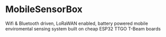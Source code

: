 # MobileSensorBox

Wifi & Bluetooth driven, LoRaWAN enabled, battery powered mobile enviromental sensing system built on cheap ESP32 TTGO T-Beam boards
